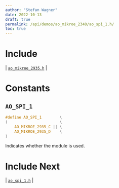 ```yaml
---
author: "Stefan Wagner"
date: 2022-10-13
draft: true
permalink: /api/demos/ao_mikroe_2340/ao_spi_1.h/
toc: true
---
```


# Include

| [`ao_mikroe_2935.h`](ao_mikroe_2935.h.md) |

# Constants

## `AO_SPI_1`

```c
#define AO_SPI_1        \
(                       \
    AO_MIKROE_2935_C || \
    AO_MIKROE_2935_D    \
)
```

Indicates whether the module is used.

# Include Next

| [`ao_spi_1.h`](../../src/ao_sys_xc32_pic32/ao_spi_1.h.md) |
